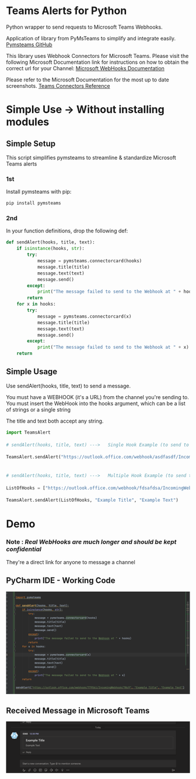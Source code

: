 # Teams Alerts for Python

Python wrapper to send requests to Microsoft Teams Webhooks.

Application of library from PyMsTeams to simplify and integrate easily. 
    [Pymsteams GitHub](https://github.com/rveachkc/pymsteams)

This library uses Webhook Connectors for Microsoft Teams.  Please visit the following Microsoft Documentation link for instructions on how to obtain the correct url for your Channel: 
    [Microsoft WebHooks Documentation](https://dev.outlook.com/Connectors/GetStarted#creating-messages-through-office-365-connectors-in-microsoft-teams)
 
Please refer to the Microsoft Documentation for the most up to date screenshots. 
    [Teams Connectors Reference](https://dev.outlook.com/connectors/reference)

# Simple Use -> Without installing modules

## Simple Setup

This script simplifies pymsteams to streamline & standardize Microsoft Teams alerts

### 1st

Install pymsteams with pip:

```bash
pip install pymsteams
```

### 2nd
In your function definitions, drop the following def:

```python
def sendAlert(hooks, title, text):
    if isinstance(hooks, str):
        try:
            message = pymsteams.connectorcard(hooks)
            message.title(title)
            message.text(text)
            message.send()
        except:
            print("The message failed to send to the Webhook at " + hooks)
        return
    for x in hooks:
        try:
            message = pymsteams.connectorcard(x)
            message.title(title)
            message.text(text)
            message.send()
        except:
            print("The message failed to send to the Webhook at " + x)
    return
```

## Simple Usage
 
Use sendAlert(hooks, title, text) to send a message. 

You must have a WEBHOOK (it's a URL) from the channel you're sending to. You must insert the WebHook into the hooks argument, which can be a list of strings or a single string

The title and text both accept any string. 

```python
import TeamsAlert

# sendAlert(hooks, title, text) --->   Single Hook Example (to send to a single channel)

TeamsAlert.sendAlert("https://outlook.office.com/webhook/asdfasdf/IncomingWebHook", "Example Title", "Example Text")


# sendAlert(hooks, title, text) --->   Multiple Hook Example (to send to multiple channels)

ListOfHooks = ["https://outlook.office.com/webhook/fdsafdsa/IncomingWebHook", "https://outlook.office.com/webhook/asdfasdf/IncomingWebHook"]

TeamsAlert.sendAlert(ListOfHooks, "Example Title", "Example Text")

```

# Demo
### Note : *Real WebHooks are much longer and should be kept confidential*
They're a direct link for anyone to message a channel

## PyCharm IDE - Working Code

![Working Code](https://github.com/ZakVanstrom/PyTeamsAlerts/blob/master/misc/Real-Example.png)

## Received Message in Microsoft Teams

![Example of Alert](https://github.com/ZakVanstrom/PyTeamsAlerts/blob/master/misc/Alert%20Example.png)
